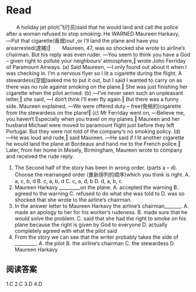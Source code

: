 # Read
　　A holiday jet pilot(飞行员)said that he would land and call the police after a woman refused to stop smoking. He WARNED Maureen Harkavy, ―Put that cigarette(香烟)out ,or I‘ll land the plane and have you arearrested(逮捕)‖
　　Maureen, 47, was so shocked she wrote to airline‘s chairman. But his reply was even ruder. ―You seem to think you have a God – given right to pollute your neighbours‘ atmosphere,‖ wrote John Ferriday of Paramount Airways. (a) Said Maureen, ―I only found out about it when I was checking in. I‘m a nervous flyer so I lit a cigarette during the flight. A stewardess(空姐)asked me to put it out, but I said I wanted to carry on as there was no rule against smoking on the plane.‖ She was just finishing her cigarette when the pilot arrived. (b) ―I‘ve never seen such an unpleasant letter,‖ she said, ―I don‘t think I‘ll ever fly again.‖ But there was a funny side. Maureen explained, ―We were offered duty – free(免税的)cigarette from the stewardess on the plane!‖ (c) Mr Ferriday went on, ―Believe me, you haven‘t Especially when you travel on my planes.‖ Maureen and her husband Michael were moved to paramount flight just before they left Portugal. But they were not told of the company‘s no smoking policy. (d) ―He was loud and rude,‖ said Maureen. ―He said if I lit another cigarette he would land the plane at Bordeaux and hand me to the French police.‖ Later, from her home in Mosely, Birmingham, Maureen wrote to company and received the rude reply.
1. The Second half of the story has been in wrong order. (parts a – d). Choose the rearranged order (重新排列的顺序)which you think is right.
A. a, c, b, d B. c, a, b, d C. c, a, d, b D. d, a, b, c
2. Maureen Harkavy _________on the plane. 
A. accepted the warning 
B. agreed to the warning
C. refused to do what she was told to
D. was so shocked that she wrote to the airline‘s chairman.
3. In the answer letter to Maureen Harkavy the airline‘s chairman_______.
A. made an apology to her for his worker‘s rudeness. 
B. made sure that he would solve the problem.
C. said that she had the right to smoke on his plane because the right is given by God to everyone 
D. actually completely agreed with what the pilot said
4. From the story we can see that the writer probably takes the side of _________.
A. the pilot B. the airline‘s chairman C. the stewardess D. Maureen Harkavy
## 阅读答案
1.C
2.C
3.D
4.D
